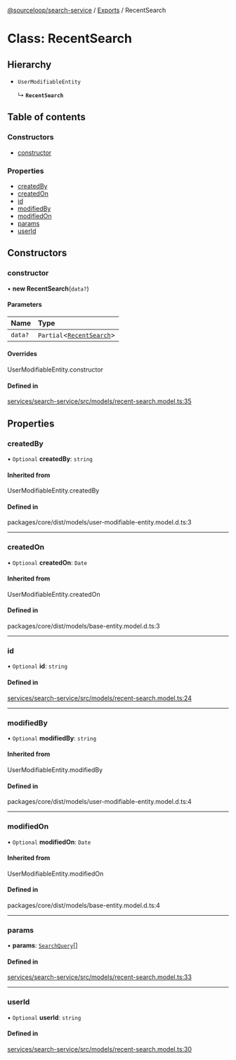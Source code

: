[@sourceloop/search-service](../README.md) / [Exports](../modules.md) / RecentSearch

# Class: RecentSearch

## Hierarchy

- `UserModifiableEntity`

  ↳ **`RecentSearch`**

## Table of contents

### Constructors

- [constructor](RecentSearch.md#constructor)

### Properties

- [createdBy](RecentSearch.md#createdby)
- [createdOn](RecentSearch.md#createdon)
- [id](RecentSearch.md#id)
- [modifiedBy](RecentSearch.md#modifiedby)
- [modifiedOn](RecentSearch.md#modifiedon)
- [params](RecentSearch.md#params)
- [userId](RecentSearch.md#userid)

## Constructors

### constructor

• **new RecentSearch**(`data?`)

#### Parameters

| Name | Type |
| :------ | :------ |
| `data?` | `Partial`<[`RecentSearch`](RecentSearch.md)\> |

#### Overrides

UserModifiableEntity.constructor

#### Defined in

[services/search-service/src/models/recent-search.model.ts:35](https://github.com/sourcefuse/loopback4-microservice-catalog/blob/00e854d46/services/search-service/src/models/recent-search.model.ts#L35)

## Properties

### createdBy

• `Optional` **createdBy**: `string`

#### Inherited from

UserModifiableEntity.createdBy

#### Defined in

packages/core/dist/models/user-modifiable-entity.model.d.ts:3

___

### createdOn

• `Optional` **createdOn**: `Date`

#### Inherited from

UserModifiableEntity.createdOn

#### Defined in

packages/core/dist/models/base-entity.model.d.ts:3

___

### id

• `Optional` **id**: `string`

#### Defined in

[services/search-service/src/models/recent-search.model.ts:24](https://github.com/sourcefuse/loopback4-microservice-catalog/blob/00e854d46/services/search-service/src/models/recent-search.model.ts#L24)

___

### modifiedBy

• `Optional` **modifiedBy**: `string`

#### Inherited from

UserModifiableEntity.modifiedBy

#### Defined in

packages/core/dist/models/user-modifiable-entity.model.d.ts:4

___

### modifiedOn

• `Optional` **modifiedOn**: `Date`

#### Inherited from

UserModifiableEntity.modifiedOn

#### Defined in

packages/core/dist/models/base-entity.model.d.ts:4

___

### params

• **params**: [`SearchQuery`](SearchQuery.md)[]

#### Defined in

[services/search-service/src/models/recent-search.model.ts:33](https://github.com/sourcefuse/loopback4-microservice-catalog/blob/00e854d46/services/search-service/src/models/recent-search.model.ts#L33)

___

### userId

• `Optional` **userId**: `string`

#### Defined in

[services/search-service/src/models/recent-search.model.ts:30](https://github.com/sourcefuse/loopback4-microservice-catalog/blob/00e854d46/services/search-service/src/models/recent-search.model.ts#L30)
